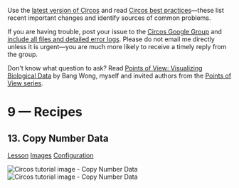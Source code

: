 Use the [latest version of Circos](/software/download/circos/) and read
[Circos best
practices](/documentation/tutorials/reference/best_practices/)—these list
recent important changes and identify sources of common problems.

If you are having trouble, post your issue to the [Circos Google
Group](https://groups.google.com/group/circos-data-visualization) and [include
all files and detailed error logs](/support/support/). Please do not email me
directly unless it is urgent—you are much more likely to receive a timely
reply from the group.

Don't know what question to ask? Read [Points of View: Visualizing Biological
Data](https://www.nature.com/nmeth/journal/v9/n12/full/nmeth.2258.html) by
Bang Wong, myself and invited authors from the [Points of View
series](https://mk.bcgsc.ca/pointsofview).

# 9 — Recipes

## 13\. Copy Number Data

[Lesson](/documentation/tutorials/recipes/copy_number_data/lesson)
[Images](/documentation/tutorials/recipes/copy_number_data/images)
[Configuration](/documentation/tutorials/recipes/copy_number_data/configuration)

![Circos tutorial image - Copy Number
Data](/documentation/tutorials/recipes/copy_number_data/img/image-01.png)
![Circos tutorial image - Copy Number
Data](/documentation/tutorials/recipes/copy_number_data/img/image-02.png)

